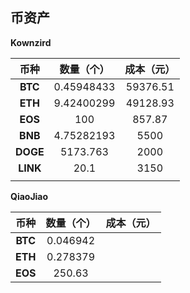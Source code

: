 ## 币资产

**Kownzird**


| **币种** | **数量（个）** | **成本（元）** |
| :-------------: | :------------: | :------------: |
| **BTC**  |   0.45948433   |    59376.51    |
| **ETH**  |   9.42400299   |    49128.93    |
| **EOS**  |      100       |     857.87     |
| **BNB**  |   4.75282193   |      5500      |
| **DOGE** |    5173.763    |       2000       |
| **LINK** |      20.1      |      3150      |
|          |                |                |



**QiaoJiao**

| **币种** | **数量（个）** | 成本（元） |
| :------: | :------------: | :--------: |
| **BTC**  |    0.046942    |            |
| **ETH**  |    0.278379    |            |
| **EOS**  |     250.63     |            |

